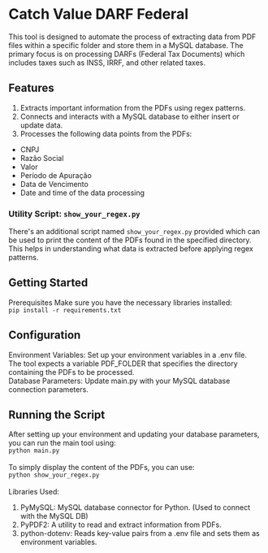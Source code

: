 # Catch Value DARF Federal

This tool is designed to automate the process of extracting data from PDF files within a specific folder and store them in a MySQL database. The primary focus is on processing DARFs (Federal Tax Documents) which includes taxes such as INSS, IRRF, and other related taxes.

## Features

1. Extracts important information from the PDFs using regex patterns.
2. Connects and interacts with a MySQL database to either insert or update data.
3. Processes the following data points from the PDFs:
  - CNPJ
  - Razão Social
  - Valor
  - Período de Apuração
  - Data de Vencimento
  - Date and time of the data processing

### Utility Script: `show_your_regex.py`

There's an additional script named `show_your_regex.py` provided which can be used to print the content of the PDFs found in the specified directory. This helps in understanding what data is extracted before applying regex patterns.

## Getting Started

Prerequisites
Make sure you have the necessary libraries installed:<br>
`pip install -r requirements.txt` <br>

## Configuration

Environment Variables: Set up your environment variables in a .env file. <br>The tool expects a variable PDF_FOLDER that specifies the directory containing the PDFs to be processed.<br>
Database Parameters: Update main.py with your MySQL database connection parameters.

## Running the Script

After setting up your environment and updating your database parameters, you can run the main tool using:<br>
`python main.py`<br><br>
To simply display the content of the PDFs, you can use:<br>
`python show_your_regex.py`<br><br>
Libraries Used:

1. PyMySQL: MySQL database connector for Python. (Used to connect with the MySQL DB)
2. PyPDF2: A utility to read and extract information from PDFs.
3. python-dotenv: Reads key-value pairs from a .env file and sets them as environment variables.
